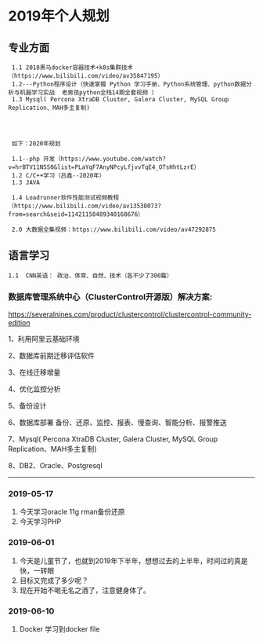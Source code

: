 # 2019年个人规划
 

## 专业方面

 
     1.1 2018黑马docker容器技术+k8s集群技术（https://www.bilibili.com/video/av35847195）
     1.2---Python程序设计（快速掌握 Python 学习手册、Python系统管理、python数据分析与机器学习实战  老男孩python全栈14期全套视频 ）
     1.3 Mysql( Percona XtraDB Cluster, Galera Cluster, MySQL Group Replication、MAH多主复制)   
 

   
     
     如下：2020年规划

     1.1--php 开发（https://www.youtube.com/watch?v=hrBTV11NSS0&list=PLaYqF7AnyNPcyLfjvvTqE4_OTsHhtLzrE）  
     1.2 C/C++学习（吕鑫--2020年）
     1.3 JAVA

     1.4 Loadrunner软件性能测试视频教程（https://www.bilibili.com/video/av13538073?from=search&seid=11421158489340168676）

     2.0 大数据全集视频：https://www.bilibili.com/video/av47292875  
    





## 语言学习
  
    1.1  CNN英语： 政治、体育、自然、技术（各不少了300篇）







### 数据库管理系统中心（ClusterControl开源版）解决方案:

https://severalnines.com/product/clustercontrol/clustercontrol-community-edition

1、利用阿里云基础环境

2、数据库前期迁移评估软件

3、在线迁移增量

4、优化监控分析

5、备份设计

6、数据库部署 备份、还原、监控、报表、慢查询、智能分析、报警推送

7、Mysql( Percona XtraDB Cluster, Galera Cluster, MySQL Group Replication、MAH多主复制)

8、DB2、Oracle、Postgresql






--------------------
### 2019-05-17 
1. 今天学习oracle 11g rman备份还原
2. 今天学习PHP


### 2019-06-01
1. 今天是儿童节了，也就到2019年下半年，想想过去的上半年，时间过的真是快，一转眼
2. 目标又完成了多少呢？
3. 现在开始不喝无名之酒了，注意健身体了。



### 2019-06-10
1. Docker 学习到docker file



